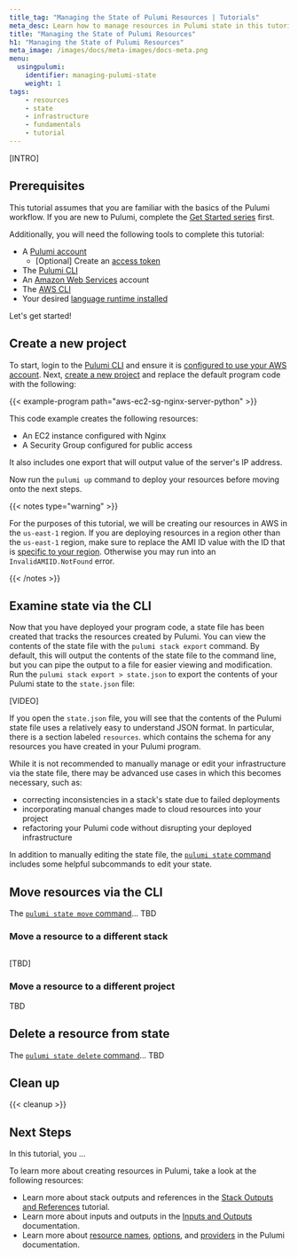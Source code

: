 ```yaml
---
title_tag: "Managing the State of Pulumi Resources | Tutorials"
meta_desc: Learn how to manage resources in Pulumi state in this tutorial.
title: "Managing the State of Pulumi Resources"
h1: "Managing the State of Pulumi Resources"
meta_image: /images/docs/meta-images/docs-meta.png
menu:
  usingpulumi:
    identifier: managing-pulumi-state
    weight: 1
tags:
    - resources
    - state
    - infrastructure
    - fundamentals
    - tutorial
---
```


[INTRO]

## Prerequisites

This tutorial assumes that you are familiar with the basics of the Pulumi workflow. If you are new to Pulumi, complete the [Get Started series](/docs/get-started/) first.

Additionally, you will need the following tools to complete this tutorial:

- A [Pulumi account](https://app.pulumi.com)
  - [Optional] Create an [access token](/docs/pulumi-cloud/access-management/access-tokens/)
- The [Pulumi CLI](https://www.pulumi.com/docs/install/)
- An [Amazon Web Services](https://aws.amazon.com/) account
- The [AWS CLI](https://aws.amazon.com/cli/)
- Your desired [language runtime installed](/docs/clouds/aws/get-started/begin/#install-language-runtime)

Let's get started!

## Create a new project

To start, login to the [Pulumi CLI](/docs/cli/commands/pulumi_login/) and ensure it is [configured to use your AWS account](/docs/clouds/aws/get-started/begin/#configure-pulumi-to-access-your-aws-account). Next, [create a new project](/docs/clouds/aws/get-started/create-project/) and replace the default program code with the following:

{{< example-program path="aws-ec2-sg-nginx-server-python" >}}

This code example creates the following resources:

- An EC2 instance configured with Nginx
- A Security Group configured for public access

It also includes one export that will output value of the server's IP address.

Now run the `pulumi up` command to deploy your resources before moving onto the next steps.

{{< notes type="warning" >}}

For the purposes of this tutorial, we will be creating our resources in AWS in the `us-east-1` region. If you are deploying resources in a region other than the `us-east-1` region, make sure to replace the AMI ID value with the ID that is [specific to your region](https://docs.aws.amazon.com/AWSEC2/latest/UserGuide/finding-an-ami.html). Otherwise you may run into an `InvalidAMIID.NotFound` error.

{{< /notes >}}

## Examine state via the CLI

Now that you have deployed your program code, a state file has been created that tracks the resources created by Pulumi. You can view the contents of the state file with the `pulumi stack export` command. By default, this will output the contents of the state file to the command line, but you can pipe the output to a file for easier viewing and modification. Run the `pulumi stack export > state.json` to export the contents of your Pulumi state to the `state.json` file:

[VIDEO]

If you open the `state.json` file, you will see that the contents of the Pulumi state file uses a relatively easy to understand JSON format. In particular, there is a section labeled `resources`. which contains the schema for any resources you have created in your Pulumi program.

While it is not recommended to manually manage or edit your infrastructure via the state file, there may be advanced use cases in which this becomes necessary, such as:

- correcting inconsistencies in a stack's state due to failed deployments
- incorporating manual changes made to cloud resources into your project
- refactoring your Pulumi code without disrupting your deployed infrastructure

In addition to manually editing the state file, the [`pulumi state` command](/docs/cli/commands/pulumi_state/) includes some helpful subcommands to edit your state.

## Move resources via the CLI

The [`pulumi state move` command](/docs/cli/commands/pulumi_state_move/)... TBD

### Move a resource to a different stack

```json

```

[TBD]

### Move a resource to a different project

TBD

## Delete a resource from state

The [`pulumi state delete` command](/docs/cli/commands/pulumi_state_delete/)... TBD

## Clean up

{{< cleanup >}}

## Next Steps

In this tutorial, you ...

To learn more about creating resources in Pulumi, take a look at the following resources:

- Learn more about stack outputs and references in the [Stack Outputs and References](/docs/using-pulumi/stack-outputs-and-references/) tutorial.
- Learn more about inputs and outputs in the [Inputs and Outputs](/docs/concepts/inputs-outputs/) documentation.
- Learn more about [resource names](/docs/concepts/resources/names/), [options](/docs/concepts/options/), and [providers](/docs/concepts/resources/providers/) in the Pulumi documentation.
